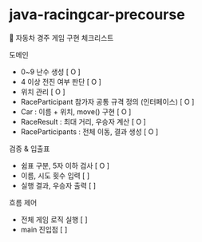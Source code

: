 # java-racingcar-precourse


🚗 자동차 경주 게임 구현 체크리스트

 도메인
 
  - 0~9 난수 생성 [ O ]
  - 4 이상 전진 여부 판단 [ O ]
  - 위치 관리 [ O ]
  - RaceParticipant 참가자 공통 규격 정의 (인터페이스) [ O ]
  - Car : 이름 + 위치, move() 구현 [ O ]
  - RaceResult : 최대 거리, 우승자 계산 [ O ]
  - RaceParticipants : 전체 이동, 결과 생성 [ O ]

 검증 & 입출표 
  - 쉼표 구분, 5자 이하 검사 [ O ]
  - 이름, 시도 횟수 입력 [ ]
  - 실행 결과, 우승자 출력 [ ]

흐름 제어
  - 전체 게임 로직 실행 [ ]
  - main 진입점 [ ]
